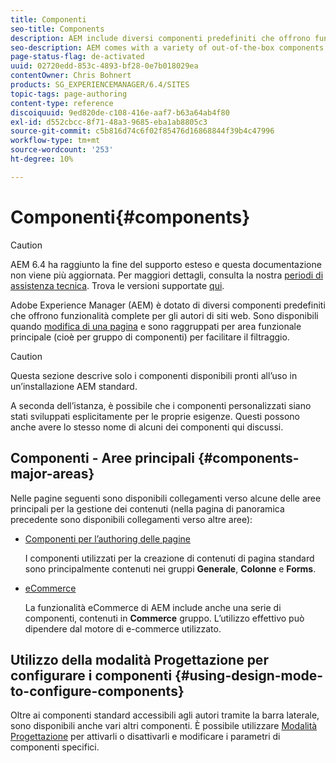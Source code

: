```yaml
---
title: Componenti
seo-title: Components
description: AEM include diversi componenti predefiniti che offrono funzionalità complete per gli autori di siti web.
seo-description: AEM comes with a variety of out-of-the-box components that provide comprehensive functionality for website authors.
page-status-flag: de-activated
uuid: 02720edd-853c-4893-bf28-0e7b018029ea
contentOwner: Chris Bohnert
products: SG_EXPERIENCEMANAGER/6.4/SITES
topic-tags: page-authoring
content-type: reference
discoiquuid: 9ed820de-c108-416e-aaf7-b63a64ab4f80
exl-id: d552cbcc-8f71-48a3-9685-eba1ab8805c3
source-git-commit: c5b816d74c6f02f85476d16868844f39b4c47996
workflow-type: tm+mt
source-wordcount: '253'
ht-degree: 10%

---
```


# Componenti{#components}

>[!CAUTION]
>
>AEM 6.4 ha raggiunto la fine del supporto esteso e questa documentazione non viene più aggiornata. Per maggiori dettagli, consulta la nostra [periodi di assistenza tecnica](https://helpx.adobe.com/it/support/programs/eol-matrix.html). Trova le versioni supportate [qui](https://experienceleague.adobe.com/docs/).

Adobe Experience Manager (AEM) è dotato di diversi componenti predefiniti che offrono funzionalità complete per gli autori di siti web. Sono disponibili quando [modifica di una pagina](/help/sites-classic-ui-authoring/classic-page-author-edit-content.md) e sono raggruppati per area funzionale principale (cioè per gruppo di componenti) per facilitare il filtraggio.

>[!CAUTION]
>
>Questa sezione descrive solo i componenti disponibili pronti all’uso in un’installazione AEM standard.
>
>A seconda dell’istanza, è possibile che i componenti personalizzati siano stati sviluppati esplicitamente per le proprie esigenze. Questi possono anche avere lo stesso nome di alcuni dei componenti qui discussi.

## Componenti - Aree principali {#components-major-areas}

Nelle pagine seguenti sono disponibili collegamenti verso alcune delle aree principali per la gestione dei contenuti (nella pagina di panoramica precedente sono disponibili collegamenti verso altre aree):

* [Componenti per l’authoring delle pagine](/help/sites-classic-ui-authoring/classic-page-author-edit-mode.md)

   I componenti utilizzati per la creazione di contenuti di pagina standard sono principalmente contenuti nei gruppi **Generale**, **Colonne** e **Forms**.

* [eCommerce](/help/sites-administering/ecommerce.md)

   La funzionalità eCommerce di AEM include anche una serie di componenti, contenuti in **Commerce** gruppo. L’utilizzo effettivo può dipendere dal motore di e-commerce utilizzato.

## Utilizzo della modalità Progettazione per configurare i componenti {#using-design-mode-to-configure-components}

Oltre ai componenti standard accessibili agli autori tramite la barra laterale, sono disponibili anche vari altri componenti. È possibile utilizzare [Modalità Progettazione](/help/sites-classic-ui-authoring/classic-page-author-design-mode.md#enable-disable-components) per attivarli o disattivarli e modificare i parametri di componenti specifici.
